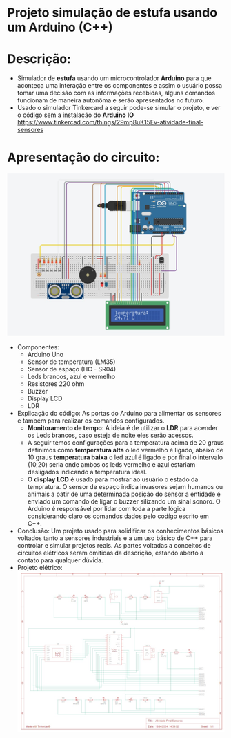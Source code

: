 # Projeto simulação de estufa usando um Arduino (C++)
# Descrição:
- Simulador de **estufa** usando um microcontrolador **Arduino** para que aconteça uma interação entre os componentes e assim o usuário possa tomar uma decisão com as informações recebidas, alguns comandos funcionam de maneira autonôma e serão apresentados no futuro.
- Usado o simulador Tinkercard a seguir pode-se simular o projeto, e ver o código sem a instalação do **Arduino IO**  https://www.tinkercad.com/things/29mp8uK15Ev-atividade-final-sensores

# Apresentação do circuito:
<img src="imagem_projeto.png">

- Componentes:
   - Arduino Uno
   - Sensor de temperatura (LM35)
   - Sensor de espaço (HC - SR04)
   - Leds brancos, azul e vermelho
   - Resistores 220 ohm
   - Buzzer
   - Display LCD
   - LDR
- Explicação do código: As portas do Arduino para alimentar os sensores e também para realizar os comandos configurados.
  - **Monitoramento de tempo**: A ideia é de utilizar o **LDR** para acender os Leds brancos, caso esteja de noite eles serão acessos.
  - A seguir temos configurações para a temperatura acima de 20 graus definimos como **temperatura alta** o led vermelho é ligado, abaixo de 10 graus **temperatura baixa** o led azul é ligado e por final o intervalo (10,20) seria onde ambos os leds vermelho e azul estariam desligados indicando a temperatura ideal.
  - O **display LCD** é usado para mostrar ao usuário o estado da tempratura. O sensor de espaço indica invasores sejam humanos ou animais a patir de uma determinada posição do sensor a entidade é enviado um comando de ligar o buzzer silizando um sinal sonoro. O Arduino é responsável por lidar com toda a parte lógica considerando claro os comandos dados pelo codígo escrito em C++.
- Conclusão: Um projeto usado para solidificar os conhecimentos básicos voltados tanto a sensores industriais e a um uso básico de C++ para controlar e simular projetos reais. As partes voltadas a conceitos de circuitos elétricos seram omitidas da descrição, estando aberto a contato para qualquer dúvida.
- Projeto elétrico:
  <img src="projeto_eletrico.png">

